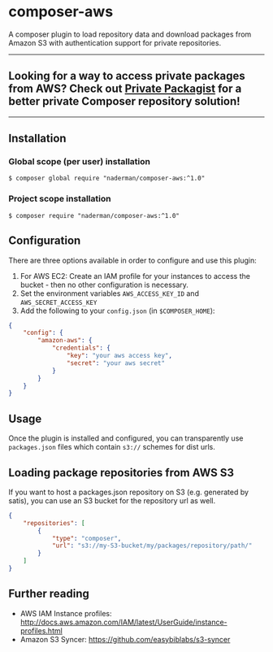 # composer-aws

A composer plugin to load repository data and download packages from Amazon S3 with authentication support for private repositories.

-----

## Looking for a way to access private packages from AWS? Check out [Private Packagist](https://packagist.com) for a better private Composer repository solution!

-----

## Installation

### Global scope (per user) installation

```shell
$ composer global require "naderman/composer-aws:^1.0"
```

### Project scope installation

```shell
$ composer require "naderman/composer-aws:^1.0"
```

## Configuration

There are three options available in order to configure and use this plugin:

 1. For AWS EC2: Create an IAM profile for your instances to access the bucket - then no other configuration is necessary.
 2. Set the environment variables `AWS_ACCESS_KEY_ID` and `AWS_SECRET_ACCESS_KEY`
 3. Add the following to your `config.json` (in `$COMPOSER_HOME`):

```json
{
    "config": {
        "amazon-aws": {
            "credentials": {
                "key": "your aws access key",
                "secret": "your aws secret"
            }
        }
    }
}
```

## Usage

Once the plugin is installed and configured, you can transparently use `packages.json` files which contain `s3://` schemes for dist urls.

## Loading package repositories from AWS S3

If you want to host a packages.json repository on S3 (e.g. generated by satis), you can use an S3 bucket for the repository url as well.

```json
{
    "repositories": [
        {
            "type": "composer",
            "url": "s3://my-S3-bucket/my/packages/repository/path/"
        }
    ]
}
```

## Further reading

 * AWS IAM Instance profiles: http://docs.aws.amazon.com/IAM/latest/UserGuide/instance-profiles.html
 * Amazon S3 Syncer: https://github.com/easybiblabs/s3-syncer
